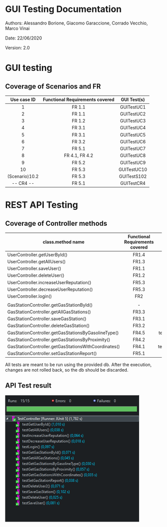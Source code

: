 # GUI  Testing Documentation 

Authors: Alessandro Borione, Giacomo Garaccione, Corrado Vecchio, Marco Vinai

Date: 22/06/2020

Version: 2.0

# GUI testing

## Coverage of Scenarios and FR

|  Use case ID   | Functional Requirements covered | GUI Test(s) |
| :------------: | :-----------------------------: | :---------: |
|       1        |             FR 1.1              | GUITestUC1  |
|       2        |             FR 1.1              | GUITestUC2  |
|       3        |             FR 1.2              | GUITestUC3  |
|       4        |             FR 3.1              | GUITestUC4  |
|       5        |             FR 3.1              | GUITestUC5  |
|       6        |             FR 3.2              | GUITestUC6  |
|       7        |             FR 5.1              | GUITestUC7  |
|       8        |         FR 4.1, FR 4.2          | GUITestUC8  |
|       9        |             FR 5.2              | GUITestUC9  |
|       10       |             FR 5.3              | GUITestUC10 |
| (Scenario)10.2 |             FR 5.3              | GUITestS102 |
|   -- CR4 --    |             FR 5.1              | GUITestCR4  |


# REST  API  Testing

## Coverage of Controller methods

| class.method name                                    | Functional Requirements covered |          REST  API Test(s)          |
| ---------------------------------------------------- | :-----------------------------: | :---------------------------------: |
| UserController.getUserById()                         |              FR1.4              |          testGetUserById()          |
| UserController.getAllUsers()                         |              FR1.3              |           testGaaUsers()            |
| UserController.saveUser()                            |              FR1.1              |           testSaveUSer()            |
| UserController.deleteUser()                          |              FR1.2              |          testDeleteUser()           |
| UserController.increaseUserReputation()              |              FR5.3              |    testIncreaseUserReputation()     |
| UserController.decreaseUserReputation()              |              FR5.3              |    testDecreaseUserReputation()     |
| UserController.login()                               |               FR2               |             testLogin()             |
|                                                      |                                 |                                     |
| GasStationController.getGasStationById()             |                -                |       testGetGasStationById()       |
| GasStationController.getAllGasStations()             |              FR3.3              |       testGetAllGasStations()       |
| GasStationController.saveGasStation()                |              FR3.1              |        testSaveGasStation()         |
| GasStationController.deleteGasStation()              |              FR3.2              |       testDeleteGasStation()        |
| GasStationController.getGasStationsByGasolineType()  |              FR4.5              | testGetGasStationsByGasolineType()  |
| GasStationController.getGasStationsByProximity()     |              FR4.2              |   testGetGasStationsByProximity()   |
| GasStationController.getGasStationsWithCoordinates() |              FR4.1              | testGetGasStationsWtihCoordinates() |
| GasStationController.setGasStationReport()           |              FR5.1              |      testSetGasStationReport()      |

All tests are meant to be run using the provided db. After the execution, changes are not rolled back, so the db should be discarded.

## API Test result

![](Images/Tests/controllerTests.png)